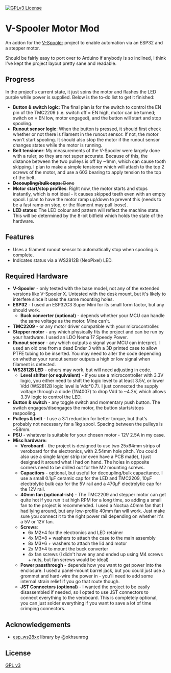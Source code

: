 
[![GPLv3 License](https://img.shields.io/badge/License-GPL%20v3-yellow.svg)](https://opensource.org/licenses/)


# V-Spooler Motor Mod

An addon for the [V-Spooler](https://www.printables.com/model/684376-v-spooler) project to enable automation via an ESP32 and a stepper motor.

Should be fairly easy to port over to Arduino if anybody is so inclined, I think I've kept the project layout pretty sane and readable.

## Progress

In the project's current state, it just spins the motor and flashes the LED purple while power is supplied. Below is the to-do list to get it finished:

- **Button & switch logic**: The final plan is for the switch to control the EN pin of the TMC2209 (i.e. switch off = EN high, motor can be turned; switch on = EN low, motor engaged), and the button will start and stop spooling.
- **Runout sensor logic**: When the button is pressed, it should first check whether or not there is filament in the runout sensor. If not, the motor won't start spooling. It should also stop the motor if the runout sensor changes states while the motor is running.
- **Belt tensioner**: My measurements of the V-Spooler were largely done with a ruler, so they are not super accurate. Because of this, the distance between the two pulleys is off by ~1mm, which can cause tooth skipping. I plan to make a simple tensioner which will attach to the top 2 screws of the motor, and use a 603 bearing to apply tension to the top of the belt.
- ~~**Decoupling/bulk caps**: Done~~
- **Motor start/stop profiles**: Right now, the motor starts and stops instantly, which is not ideal - it causes skipped teeth even with an empty spool. I plan to have the motor ramp up/down to prevent this (needs to be a fast ramp on stop, or the filament may pull loose).
- **LED states**: The LED colour and pattern will reflect the machine state. This will be determined by the 8-bit bitfield which holds the state of the hardware.


## Features

- Uses a filament runout sensor to automatically stop when spooling is complete.
- Indicates status via a WS2812B (NeoPixel) LED.


## Required Hardware
- **V-Spooler** - only tested with the base model, not any of the extended versions like V-Spooler X. Untested with the desk mount, but it's likely to interfere since it uses the same mounting holes.
- **ESP32** - I used an ESP32C3 Super Mini for its small form factor, but any should work.
    - **Buck converter (optional)** - depends whether your MCU can handle the same voltage as the motor. Mine can't.
- **TMC2209** - or any motor driver compatible with your microcontroller.
- **Stepper motor** - any which physically fits the project and can be run by your hardware. I used an LDO Nema 17 Speedy Power.
- **Runout sensor** - any which outputs a signal your MCU can interpret. I used an old one from a dead Ender 3 with a 3D printed case to allow PTFE tubing to be inserted. You may need to alter the code depending on whether your runout sensor outputs a high or low signal when filament is detected.
- **WS2812B LED** - others may work, but will need adjusting in code.
  - **Level shifter (or equivalent)** - if you use a microcontroller with 3.3V logic, you either need to shift the logic level to at least 3.5V, or lower Vdd (WS2812B logic level is Vdd*0.7). I just connected the supply voltage through a diode (1N4007) to drop Vdd to ~4.2V, which allows 3.3V logic to control the LED.
- **Button & switch** - any toggle switch and momentary push button. The switch engages/disengages the motor, the button starts/stops respooling.
- **Pulleys & belt** - I use a 3:1 reduction for better torque, but that's probably not necessary for a 1kg spool. Spacing between the pulleys is ~58mm.
- **PSU** - whatever is suitable for your chosen motor - 12V 2.5A in my case.
- **Misc hardware:**
  - **Veroboard** - the project is designed to use two 25x64mm strips of veroboard for the electronics, with 2.54mm hole pitch. You could also use a single larger strip (or even have a PCB made), I just designed it around what I had on hand. The holes in opposite corners need to be drilled out for the M2 mounting screws. 
  - **Capacitors** - optional, but useful for decoupling/bulk capacitance. I use a small 0.1μF ceramic cap for the LED and TMC2209, 10μF electrolytic bulk cap for the 5V rail and a 470μF electrolytic cap for the 12V rail.
  - **40mm fan (optional-ish)** - The TMC2209 and stepper motor can get quite hot if you run it at high RPM for a long time, so adding a small fan to the project is recommended. I used a Noctua 40mm fan that I had lying around, but any low-profile 40mm fan will work. Just make sure you connect it to the right power rail depending on whether it's a 5V or 12V fan.
  - **Screws**:
    - 6x M2*4 for the electronics and LED retainer
    - 4x M3*8 + washers to attach the case to the main assembly
    - 8x M3*6 + washers to attach the lid and motor
    - 2x M3*4 to mount the buck converter
    - 4x fan screws (I didn't have any and ended up using M4 screws + nuts, but fan screws would be ideal)
  - **Power passthrough** - depends how you want to get power into the enclosure. I used a panel-mount barrel jack, but you could just use a grommet and hard-wire the power in - you'll need to add some internal strain relief if you go that route though.
  - **JST Connectors (optional)** - I wanted the project to be easily disassembled if needed, so I opted to use JST connectors to connect everything to the veroboard. This is completely optional, you can just solder everything if you want to save a lot of time crimping connectors.


## Acknowledgements

 - [esp_ws28xx](https://github.com/okhsunrog/esp_ws28xx) library by @okhsunrog


## License

[GPL v3](https://choosealicense.com/licenses/gpl-3.0/)

